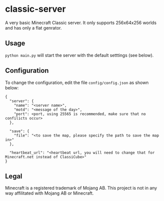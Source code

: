 # classic-server
A very basic Minecraft Classic server. It only supports 256x64x256 worlds and has only a flat genrator.

Usage
-----
`python main.py` will start the server with the default setttings (see below).

Configuration
-------------
To change the configuration, edit the file `config/config.json` as shown below:

```
{
  "server": {
    "name": "<server name>",
    "motd": "<message of the day>",
    "port": <port, using 25565 is recommended, make sure that no confilicts occur>
  },

  "save": {
    "file": "<to save the map, please specify the path to save the map in>"
  },

  "heartbeat_url": "<heartbeat url, you will need to change that for Minecraft.net instead of ClassiCube>"
}
```

Legal
-----
Minecraft is a registered trademark of Mojang AB. This project is not in any way affilitated with Mojang AB or Minecraft.
